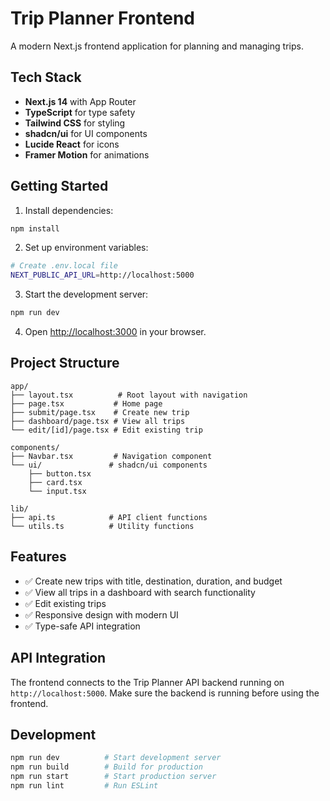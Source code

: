 # Trip Planner Frontend

A modern Next.js frontend application for planning and managing trips.

## Tech Stack

- **Next.js 14** with App Router
- **TypeScript** for type safety
- **Tailwind CSS** for styling
- **shadcn/ui** for UI components
- **Lucide React** for icons
- **Framer Motion** for animations

## Getting Started

1. Install dependencies:

```bash
npm install
```

2. Set up environment variables:

```bash
# Create .env.local file
NEXT_PUBLIC_API_URL=http://localhost:5000
```

3. Start the development server:

```bash
npm run dev
```

4. Open [http://localhost:3000](http://localhost:3000) in your browser.

## Project Structure

```
app/
├── layout.tsx          # Root layout with navigation
├── page.tsx           # Home page
├── submit/page.tsx    # Create new trip
├── dashboard/page.tsx # View all trips
└── edit/[id]/page.tsx # Edit existing trip

components/
├── Navbar.tsx         # Navigation component
└── ui/               # shadcn/ui components
    ├── button.tsx
    ├── card.tsx
    └── input.tsx

lib/
├── api.ts            # API client functions
└── utils.ts          # Utility functions
```

## Features

- ✅ Create new trips with title, destination, duration, and budget
- ✅ View all trips in a dashboard with search functionality
- ✅ Edit existing trips
- ✅ Responsive design with modern UI
- ✅ Type-safe API integration

## API Integration

The frontend connects to the Trip Planner API backend running on `http://localhost:5000`. Make sure the backend is running before using the frontend.

## Development

```bash
npm run dev          # Start development server
npm run build        # Build for production
npm run start        # Start production server
npm run lint         # Run ESLint
```
